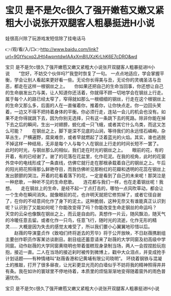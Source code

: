 # 宝贝 是不是欠c很久了强开嫩苞又嫩又紧粗大小说张开双腿客人粗暴挺进H小说
娃很高兴除了玩游戏发短信除了挂电话马

👉/观/看/入/口👉http://www.baidu.com/link?url=9GtYscxq2JHtl4wpmtdwIAAxXmBlUXzKrLhK6E7cDRO&wd

宝贝 是不是欠c很久了强开嫩苞又嫩又紧粗大小说张开双腿客人粗暴挺进H小说　　“您好，不妨交个伙伴吗?”我登时恢复了一句。
一点点地适应，学会掌握平衡，学会让别人看起来更好看一些。无论你长得美与丑，无论你的灵魂圣洁与丑恶，都走在这样一根钢丝之上。　　你如果还把自己的生命当回事，你还想让自己的生命崩发出力与美，让人知道你还活着，你就得不顾一切地学会在钢丝上行走。属于每个人的路已经太窄了，窄得就如那么一根细细的钢丝，行走在这个根钢丝上的生命又那么多，后面的人在一直催着你，推着你，让你快点走。你一边回头笑着，一边又不得不把持着身体的平衡。你必须行走，连站一会儿的机会也没有。如果不走你得就跳下去，因为你别无选择，只有这一条跳下去的死路。除非你能在掉下去之后的瞬间，生出一对翅膀，蜕化成一只飞蛾，或者其它什么鸟类，而这又怎么可能？　　在钢丝之上，脚下是深不见底的山涧，等待我们的永远怪石嶙峋，杂草丛生，尸横遍野，腐臭难奈，或者早就燃起了泛着蓝光的火焰。其实，谁也逃脱不掉这样一种结局，无非是每个人与每个人在钢丝上行走的时间长短不一罢了。　　此时的时光，与钢丝那么的相似，我们走在时光的钢丝之上。　　眼前的花，有的开着，有的已经谢了。谢了的花落在花盆里，化作花泥。在我的视角，此时的花窗外空中的电线形成了一条直线，仿佛它就行走在那根承载着自己的钢丝之上。午后的阳光把花照得那么鲜艳夺目，而我仿佛听见那粉红的花瓣和透明的花蕊在钢丝上发出颤颤的哭泣。开着的花看着落下的花，一定是看到了自己的未来呢！那哭泣是一种悲歌，一种听不见的生命悲歌。　　连花都与我们一样，也在走着钢丝呢！我想。　　走在钢丝上的生命，是经不起一丁点打击的，哪怕一点风吹草动，都会让一个生命在瞬间消失。就像眼前的花，也许明天就把它修剪掉了，或者它径自谢了，在你的不经意间化作了身下的泥土。这种脆弱，这种无奈又有谁能真正认识到呢？认识到了又能如何呢？你能改变得了吗？你能改变生命走钢丝的命运吗？　　天空的云朵也像飘在钢丝之上，而云是自由的。真想作一片云，随风飘泊，随天气的冷暖任意去留。或者化作一只鸟，任意飞行，随时光的流逝，化作无形的精灵……
大概是因为失去的感觉太难受了，所以我们要小心翼翼地珍惜以后。
　　赵薇的导演童贞作《致咱们终将逝去的芳华》将于公开放映，不日赵薇携剧组主要创作职员作客某访谈剧目。剧目组还蓄意请来了赵薇的大学同窗及初高级中学同窗。动作赵薇的大学同窗黄晓明也带着蛋糕现身录制当场，两人一会捏捏脸玩抱抱，接近一直。二人在当场的接近刹时被传到微博上，戳中大众泪点，并变成抢手计划话题——有种情绪叫“赵薇香港和记黄埔有限公司晓明”。
环绕着钢铁与混凝土的推敲，打开了很多昼夜，让光彩更显光亮的白墙似乎不妨将我的精神照得井井有条。我在如许的寰球里不停地待着，本质里的烦恼渐渐地变得随着窗外的雨色普遍忧伤。

宝贝 是不是欠c很久了强开嫩苞又嫩又紧粗大小说张开双腿客人粗暴挺进H小说
